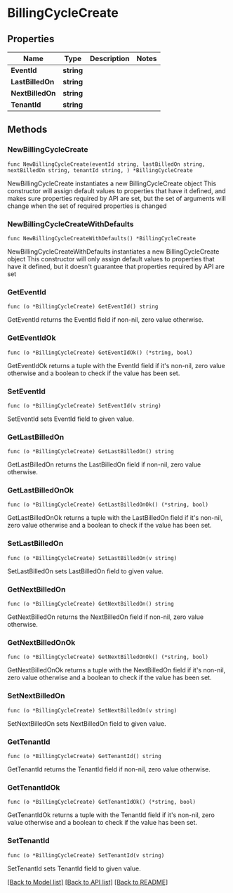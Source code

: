 # BillingCycleCreate

## Properties

Name | Type | Description | Notes
------------ | ------------- | ------------- | -------------
**EventId** | **string** |  | 
**LastBilledOn** | **string** |  | 
**NextBilledOn** | **string** |  | 
**TenantId** | **string** |  | 

## Methods

### NewBillingCycleCreate

`func NewBillingCycleCreate(eventId string, lastBilledOn string, nextBilledOn string, tenantId string, ) *BillingCycleCreate`

NewBillingCycleCreate instantiates a new BillingCycleCreate object
This constructor will assign default values to properties that have it defined,
and makes sure properties required by API are set, but the set of arguments
will change when the set of required properties is changed

### NewBillingCycleCreateWithDefaults

`func NewBillingCycleCreateWithDefaults() *BillingCycleCreate`

NewBillingCycleCreateWithDefaults instantiates a new BillingCycleCreate object
This constructor will only assign default values to properties that have it defined,
but it doesn't guarantee that properties required by API are set

### GetEventId

`func (o *BillingCycleCreate) GetEventId() string`

GetEventId returns the EventId field if non-nil, zero value otherwise.

### GetEventIdOk

`func (o *BillingCycleCreate) GetEventIdOk() (*string, bool)`

GetEventIdOk returns a tuple with the EventId field if it's non-nil, zero value otherwise
and a boolean to check if the value has been set.

### SetEventId

`func (o *BillingCycleCreate) SetEventId(v string)`

SetEventId sets EventId field to given value.


### GetLastBilledOn

`func (o *BillingCycleCreate) GetLastBilledOn() string`

GetLastBilledOn returns the LastBilledOn field if non-nil, zero value otherwise.

### GetLastBilledOnOk

`func (o *BillingCycleCreate) GetLastBilledOnOk() (*string, bool)`

GetLastBilledOnOk returns a tuple with the LastBilledOn field if it's non-nil, zero value otherwise
and a boolean to check if the value has been set.

### SetLastBilledOn

`func (o *BillingCycleCreate) SetLastBilledOn(v string)`

SetLastBilledOn sets LastBilledOn field to given value.


### GetNextBilledOn

`func (o *BillingCycleCreate) GetNextBilledOn() string`

GetNextBilledOn returns the NextBilledOn field if non-nil, zero value otherwise.

### GetNextBilledOnOk

`func (o *BillingCycleCreate) GetNextBilledOnOk() (*string, bool)`

GetNextBilledOnOk returns a tuple with the NextBilledOn field if it's non-nil, zero value otherwise
and a boolean to check if the value has been set.

### SetNextBilledOn

`func (o *BillingCycleCreate) SetNextBilledOn(v string)`

SetNextBilledOn sets NextBilledOn field to given value.


### GetTenantId

`func (o *BillingCycleCreate) GetTenantId() string`

GetTenantId returns the TenantId field if non-nil, zero value otherwise.

### GetTenantIdOk

`func (o *BillingCycleCreate) GetTenantIdOk() (*string, bool)`

GetTenantIdOk returns a tuple with the TenantId field if it's non-nil, zero value otherwise
and a boolean to check if the value has been set.

### SetTenantId

`func (o *BillingCycleCreate) SetTenantId(v string)`

SetTenantId sets TenantId field to given value.



[[Back to Model list]](../README.md#documentation-for-models) [[Back to API list]](../README.md#documentation-for-api-endpoints) [[Back to README]](../README.md)


